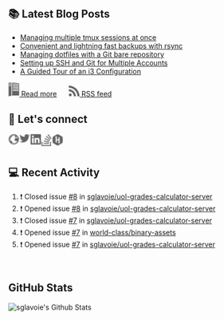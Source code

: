 ## 📚 Latest Blog Posts

<!-- BLOG-POST-LIST:START -->
- [Managing multiple tmux sessions at once](https://www.sglavoie.com/posts/2021/09/19/managing-multiple-tmux-sessions-at-once/)
- [Convenient and lightning fast backups with rsync](https://www.sglavoie.com/posts/2021/07/31/convenient-and-lightning-fast-backups-with-rsync/)
- [Managing dotfiles with a Git bare repository](https://www.sglavoie.com/posts/2021/05/30/managing-dotfiles-with-git-bare-repository/)
- [Setting up SSH and Git for Multiple Accounts](https://www.sglavoie.com/posts/2020/10/03/setting-up-ssh-and-git-for-multiple-accounts/)
- [A Guided Tour of an i3 Configuration](https://www.sglavoie.com/posts/2020/08/15/a-guided-tour-of-an-i3-configuration/)
<!-- BLOG-POST-LIST:END -->


[<img alt="rss feed" width="22px" src="./assets/readthedocs.svg" /> Read more][website] &nbsp;&nbsp;&nbsp;&nbsp; [<img alt="rss feed" width="22px" src="./assets/rss.svg" /> RSS feed][rss]

## 🔌 Let's connect

[<img align="left" alt="sglavoie.com" width="22px" src="./assets/globe.svg" />][website]
[<img align="left" alt="sgdlavoie | Twitter" width="22px" src="./assets/twitter.svg" />][twitter]
[<img align="left" alt="sglavoie | LinkedIn" width="22px" src="./assets/linkedin.svg" />][linkedin]
[<img align="left" alt="sglavoie | Stackoverflow" width="22px" src="./assets/stackoverflow.svg" />][stackoverflow]
[<img align="left" alt="sglavoie | HackRank" width="22px" src="./assets/hackerrank.svg" />][hackerrank]

<br /><br />

## :computer: Recent Activity

<!--START_SECTION:activity-->
1. ❗️ Closed issue [#8](https://github.com/sglavoie/uol-grades-calculator-server/issues/8) in [sglavoie/uol-grades-calculator-server](https://github.com/sglavoie/uol-grades-calculator-server)
2. ❗️ Opened issue [#8](https://github.com/sglavoie/uol-grades-calculator-server/issues/8) in [sglavoie/uol-grades-calculator-server](https://github.com/sglavoie/uol-grades-calculator-server)
3. ❗️ Closed issue [#7](https://github.com/sglavoie/uol-grades-calculator-server/issues/7) in [sglavoie/uol-grades-calculator-server](https://github.com/sglavoie/uol-grades-calculator-server)
4. ❗️ Opened issue [#7](https://github.com/world-class/binary-assets/issues/7) in [world-class/binary-assets](https://github.com/world-class/binary-assets)
5. ❗️ Opened issue [#7](https://github.com/sglavoie/uol-grades-calculator-server/issues/7) in [sglavoie/uol-grades-calculator-server](https://github.com/sglavoie/uol-grades-calculator-server)
<!--END_SECTION:activity-->


<br />

## GitHub Stats

<img alt="sglavoie's Github Stats" src="https://github-readme-stats.sglavoie.vercel.app/api?username=sglavoie&show_icons=true&title_color=5DC1FF&icon_color=fca311&text_color=e5e5e5&bg_color=000000" />

<br /><br />

[hackerrank]: https://www.hackerrank.com/sglavoie
[rss]: https://www.sglavoie.com/feeds/sglavoie.rss.xml
[website]: https://www.sglavoie.com
[twitter]: https://twitter.com/sgdlavoie
[linkedin]: https://www.linkedin.com/in/sglavoie
[stackoverflow]: https://stackoverflow.com/story/sglavoie
